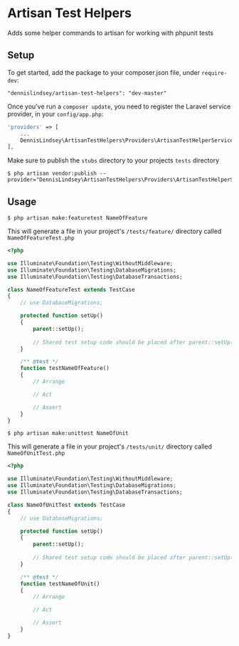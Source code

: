 # Artisan Test Helpers

Adds some helper commands to artisan for working with phpunit tests

## Setup

To get started, add the package to your composer.json file, under `require-dev`:

    "dennislindsey/artisan-test-helpers": "dev-master"

Once you've run a `composer update`, you need to register the Laravel service provider, in your `config/app.php`:

```php
'providers' => [
    ...
    DennisLindsey\ArtisanTestHelpers\Providers\ArtisanTestHelperServiceProvider::class,
],
```

Make sure to publish the `stubs` directory to your projects `tests` directory
```shell
$ php artisan vendor:publish --provider="DennisLindsey\ArtisanTestHelpers\Providers\ArtisanTestHelperServiceProvider"
```

## Usage

```shell
$ php artisan make:featuretest NameOfFeature
```

This will generate a file in your project's `/tests/feature/` directory called `NameOfFeatureTest.php`

```php
<?php

use Illuminate\Foundation\Testing\WithoutMiddleware;
use Illuminate\Foundation\Testing\DatabaseMigrations;
use Illuminate\Foundation\Testing\DatabaseTransactions;

class NameOfFeatureTest extends TestCase
{
    // use DatabaseMigrations;

    protected function setUp()
    {
        parent::setUp();
        
        // Shared test setup code should be placed after parent::setUp()
    }

    /** @test */
    function testNameOfFeature()
    {
        // Arrange

        // Act

        // Assert
    }
}
```

```shell
$ php artisan make:unittest NameOfUnit
```

This will generate a file in your project's `/tests/unit/` directory called `NameOfUnitTest.php`

```php
<?php

use Illuminate\Foundation\Testing\WithoutMiddleware;
use Illuminate\Foundation\Testing\DatabaseMigrations;
use Illuminate\Foundation\Testing\DatabaseTransactions;

class NameOfUnitTest extends TestCase
{
    // use DatabaseMigrations;

    protected function setUp()
    {
        parent::setUp();
        
        // Shared test setup code should be placed after parent::setUp()
    }

    /** @test */
    function testNameOfUnit()
    {
        // Arrange

        // Act

        // Assert
    }
}
```